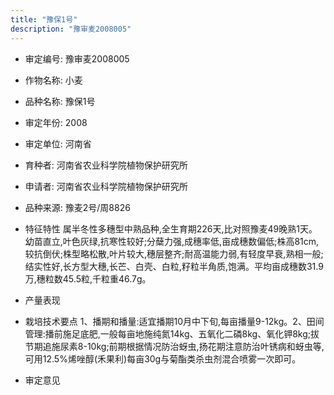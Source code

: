 ```yaml
---
title: "豫保1号"
description: "豫审麦2008005"
---
```

* 审定编号:  豫审麦2008005

*  作物名称:  小麦

*  品种名称:  豫保1号

*  审定年份:  2008

*  审定单位:  河南省

* 育种者:  河南省农业科学院植物保护研究所

*  申请者:  河南省农业科学院植物保护研究所

*  品种来源:  豫麦2号/周8826

*  特征特性
属半冬性多穗型中熟品种,全生育期226天,比对照豫麦49晚熟1天。幼苗直立,叶色灰绿,抗寒性较好;分蘖力强,成穗率低,亩成穗数偏低;株高81cm,较抗倒伏;株型略松散,叶片较大,穗层整齐;耐高温能力弱,有轻度早衰,熟相一般;结实性好,长方型大穗,长芒、白壳、白粒,籽粒半角质,饱满。平均亩成穗数31.9万,穗粒数45.5粒,千粒重46.7g。

*  产量表现


*  栽培技术要点
1、播期和播量:适宜播期10月中下旬,每亩播量9-12kg。2、田间管理:播前施足底肥,一般每亩地施纯氮14kg、五氧化二磷8kg、氧化钾8kg;拔节期追施尿素8-10kg;前期根据情况防治蚜虫,扬花期注意防治叶锈病和蚜虫等,可用12.5%烯唑醇(禾果利)每亩30g与菊酯类杀虫剂混合喷雾一次即可。

*  审定意见

